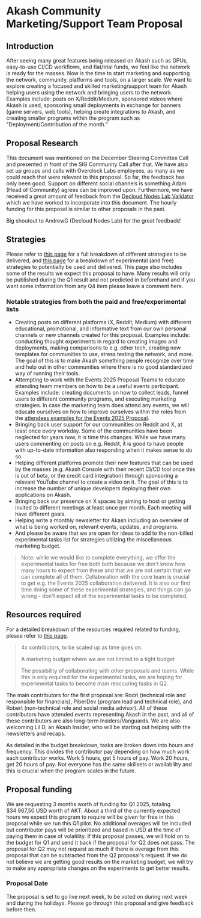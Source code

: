 # Akash Community Marketing/Support Team Proposal

## Introduction

After seeing many great features being released on Akash such as GPUs, easy-to-use CI/CD workflows, and fiat/trial funds, we feel like the network is ready for the masses. Now is the time to start marketing and supporting the network, community, platforms and tools, on a larger scale. We want to explore creating a focused and skilled marketing/support team for Akash helping users using the network and bringing users to the network. Examples include: posts on X/Reddit/Medium, sponsored videos where Akash is used, sponsoring small deployments in exchange for banners (game servers, web tools), helping create integrations to Akash, and creating smaller programs within the program such as "Deployment/Contribution of the month." 

## Proposal Research

This document was mentioned on the December Steering Committee Call and presented in front of the SIG Community Call after that. We have also set up groups and calls with Overclock Labs employees, as many as we could reach that were relevant to this proposal. So far, the feedback has only been good. Support on different social channels is something Adam (Head of Community) agrees can be improved upon. Furthermore, we have received a great amount of feedback from the [Decloud Nodes Lab Validator](https://declab.pro/) which we have worked to incorporate into this document. The hourly funding for this proposal is similar to other proposals in the past.

Big shoutout to AndrewG (Decloud Nodes Lab) for the great feedback!

## Strategies

Please refer to [this page](https://docs.google.com/spreadsheets/d/1wXMM8lB4j2E-k48Nds_xE1Och46uPzIInCUY4wTww3U/edit?gid=961413619#gid=961413619) for a full breakdown of different strategies to be delivered, and [this page](https://docs.google.com/spreadsheets/d/1wXMM8lB4j2E-k48Nds_xE1Och46uPzIInCUY4wTww3U/edit?gid=1606194421#gid=1606194421) for a breakdown of experimental (and free) strategies to potentially be used and delivered. This page also includes some of the results we expect this proposal to have. Many results will only be published during the Q1 result and not predicted in beforehand and if you want some information from any Q4 item please leave a comment here.

### Notable strategies from both the paid and free/experimental lists

- Creating posts on different platforms (X, Reddit, Medium) with different educational, promotional, and informative text from our own personal channels or new channels created for this proposal. Examples include: conducting thought experiments in regard to creating images and deployments, making comparisons to e.g. other tech, creating new templates for communities to use, stress testing the network, and more. The goal of this is to make Akash something people recognize over time and help out in other communities where there is no good standardized way of running their tools.
- Attempting to work with the Events 2025 Proposal Teams to educate attending team members on how to be a useful events participant. Examples include: creating documents on how to collect leads, funnel users to different community programs, and executing marketing strategies. In case the marketing team does attend any events, we will educate ourselves on how to improve ourselves within the roles from the [attendees examples for the Events 2025 Proposal](https://docs.google.com/spreadsheets/d/1DBXUhNsf8qxIYD-NtuLeGXhmQ-WTOdcCfdyvXgaGGV0/edit?gid=580542914#gid=580542914&range=B26:E29).
- Bringing back user support for our communities on Reddit and X, at least once every workday. Some of the communities have been neglected for years now, it is time this changes. While we have many users commenting on posts on e.g. Reddit, it is good to have people with up-to-date information also responding when it makes sense to do so.
- Helping different platforms promote their new features that can be used by the masses (e.g. Akash Console with their recent CI/CD tool once this is out of beta, or the credit card integration) through sponsoring a relevant YouTube channel to create a video on it. The goal of this is to increase the number of unique developers deploying their own applications on Akash.
- Bringing back our presence on X spaces by aiming to host or getting invited to different meetings at least once per month. Each meeting will have different goals.
- Helping write a monthly newsletter for Akash including an overview of what is being worked on, relevant events, updates, and programs.
- And please be aware that we are open for ideas to add to the non-billed experimental tasks list for strategies utilizing the miscellaneous marketing budget.

> Note: while we would like to complete everything, we offer the experimental tasks for free both both because we don't know how many hours to expect from these and that we are not certain that we can complete all of them. Collaboration with the core team is crucial to get e.g. the Events 2025 collaboration delivered. It is also our first time doing some of these experimental strategies, and things can go wrong - don't expect all of the experimental tasks to be completed.

## Resources required

For a detailed breakdown of the resources required related to funding, please refer to [this page](https://docs.google.com/spreadsheets/d/1wXMM8lB4j2E-k48Nds_xE1Och46uPzIInCUY4wTww3U/edit?usp=sharing).

> 4x contributors, to be scaled up as time goes on.
> 
> A marketing budget where we are not limited to a tight budget
>
> The possibility of collaborating with other proposals and teams. While this is only required for the experimental tasks, we are hoping for experimental tasks to become main reoccuring tasks in Q2.

The main contributors for the first proposal are: Rodri (technical role and responsible for financials), PiberDev (program lead and technical role), and Robert (non-technical role and social media advisor). All of these contributors have attended events representing Akash in the past, and all of these contributors are also long-term Insiders/Vanguards. We are also welcoming Lil D, an Akash Insider, who will be starting out helping with the newsletters and recaps.

As detailed in the budget breakdown, tasks are broken down into hours and frequency. This divides the contributor pay depending on how much work each contributor works. Work 5 hours, get 5 hours of pay. Work 20 hours, get 20 hours of pay. Not everyone has the same skillsets or availability and this is crucial when the program scales in the future.

## Proposal funding

We are requesting 3 months worth of funding for Q1 2025, totaling $34 967,50 USD worth of AKT. About a third of the currently expected hours we expect this program to require will be given for free in this proposal while we run this Q1 pilot. No additional overages will be included but contributor pays will be prioritized and based in USD at the time of paying them in case of volatility. If this proposal passes, we will hold on to the budget for Q1 and send it back if the proposal for Q2 does not pass. The proposal for Q2 may not request as much if there is overage from this proposal that can be subtracted from the Q2 proposal's request. If we do not believe we are getting good results on the marketing budget, we will try to make any appropriate changes on the experiments to get better results.

### Proposal Date

The proposal is set to go live next week, to be voted on during next week and during the holidays. Please go through this proposal and give feedback before then.
